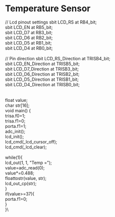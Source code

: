 # Temperature Sensor
// Lcd pinout settings
sbit LCD_RS at RB4_bit;\
sbit LCD_EN at RB5_bit;\
sbit LCD_D7 at RB3_bit;\
sbit LCD_D6 at RB2_bit;\
sbit LCD_D5 at RB1_bit;\
sbit LCD_D4 at RB0_bit;\
\
// Pin direction
sbit LCD_RS_Direction at TRISB4_bit;\
sbit LCD_EN_Direction at TRISB5_bit;\
sbit LCD_D7_Direction at TRISB3_bit;\
sbit LCD_D6_Direction at TRISB2_bit;\
sbit LCD_D5_Direction at TRISB1_bit;\
sbit LCD_D4_Direction at TRISB0_bit;\
\
\
float value;\
char str[16];\
void main() {\
  trisa.f0=1;\
  trisa.f1=0;\
  porta.f1=1;\
  adc_init();\
  lcd_init();\
  lcd_cmd(_lcd_cursor_off);\
  lcd_cmd(_lcd_clear);\
\
  while(1){\
  lcd_out(1, 1, "Temp =");\
  value=adc_read(0);\
  value*=0.488;\
  floattostr(value, str);\
  lcd_out_cp(str);\
   }\
    if(value>=37){\
    porta.f1=0;\
    }\
}\
